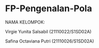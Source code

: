 # FP-Pengenalan-Pola
NAMA KELOMPOK:

Virgie Yunita Salsabil (21110022/S1SD02A)

Safina Octaviana Putri (21110026/S1SD02A)
